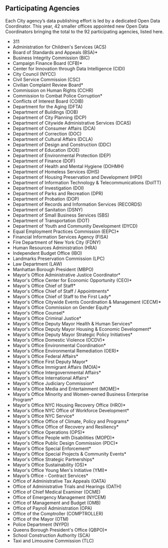## Participating Agencies

Each City agency’s data publishing effort is led by a dedicated Open Data Coordinator. This year, 42 smaller offices appointed new Open Data Coordinators bringing the total to the 92 participating agencies, listed here.

- 311
- Administration for Children's Services (ACS)
- Board of Standards and Appeals (BSA)*
- Business Integrity Commission (BIC)
- Campaign Finance Board (CFB)*
- Center for Innovation through Data Intelligence (CIDI)
- City Council (NYCC)
- Civil Service Commission (CSC)
- Civilian Complaint Review Board*
- Commission on Human Rights (CCHR)
- Commission to Combat Police Corruption*
- Conflicts of Interest Board (COIB)
- Department for the Aging (DFTA)
- Department of Buildings (DOB)
- Department of City Planning (DCP)
- Department of Citywide Administrative Services (DCAS)
- Department of Consumer Affairs (DCA)
- Department of Correction (DOC)
- Department of Cultural Affairs (DCLA)
- Department of Design and Construction (DDC)
- Department of Education (DOE)
- Department of Environmental Protection (DEP)
- Department of Finance (DOF)
- Department of Health and Mental Hygiene (DOHMH)
- Department of Homeless Services (DHS)
- Department of Housing Preservation and Development (HPD)
- Department of Information Technology & Telecommunications (DoITT)
- Department of Investigation (DOI)
- Department of Parks and Recreation (DPR)
- Department of Probation (DOP)
- Department of Records and Information Services (RECORDS)
- Department of Sanitation (DSNY)
- Department of Small Business Services (SBS)
- Department of Transportation (DOT)
- Department of Youth and Community Development (DYCD)
- Equal Employment Practices Commission (EEPC)*
- Financial Information Services Agency (FISA)
- Fire Department of New York City (FDNY)
- Human Resources Administration (HRA)
- Independent Budget Office (IBO)
- Landmarks Preservation Commission (LPC)
- Law Department (LAW)
- Manhattan Borough President (MBPO)
- Mayor's Office Administrative Justice Coordinator*
- Mayor's Office Center for Economic Opportunity (CEO)*
- Mayor's Office Chief of Staff*
- Mayor's Office Chief of Staff / Appointments*
- Mayor's Office Chief of Staff to the First Lady*
- Mayor's Office Citywide Events Coordination & Management (CECM)*
- Mayor's Office Commission on Gender Equity*
- Mayor's Office Counsel*
- Mayor's Office Criminal Justice*
- Mayor's Office Deputy Mayor Health & Human Services*
- Mayor's Office Deputy Mayor Housing & Economic Development*
- Mayor's Office Deputy Mayor Strategic Policy Initiatives*
- Mayor's Office Domestic Violence (OCDV)*
- Mayor's Office Environmental Coordination*
- Mayor's Office Environmental Remediation (OER)*
- Mayor's Office Federal Affairs*
- Mayor's Office First Deputy Mayor*
- Mayor's Office Immigrant Affairs (MOIA)*
- Mayor's Office Intergovernmental Affairs*
- Mayor's Office International Affairs*
- Mayor's Office Judiciary Commission*
- Mayor's Office Media and Entertainment (MOME)*
- Mayor's Office Minority and Women-owned Business Enterprise Program*
- Mayor's Office NYC Housing Recovery Office (HRO)*
- Mayor's Office NYC Office of Workforce Development*
- Mayor's Office NYC Service*
- Mayor's Office Office of Climate, Policy and Programs*
- Mayor's Office Office of Recovery and Resiliency*
- Mayor's Office Operations (OPS)*
- Mayor's Office People with Disabilities (MOPD)*
- Mayor's Office Public Design Commission (PDC)*
- Mayor's Office Special Enforcement*
- Mayor's Office Special Projects & Community Events*
- Mayor's Office Strategic Partnerships*
- Mayor's Office Sustainability (OS)*
- Mayor's Office Young Men's Initiative (YMI)*
- Mayor’s Office - Contract Services*
- Office of Administrative Tax Appeals (OATA)
- Office of Administrative Trials and Hearings (OATH)
- Office of Chief Medical Examiner (OCME)
- Office of Emergency Management (NYCEM)
- Office of Management and Budget (OMB)
- Office of Payroll Administration (OPA)
- Office of the Comptroller (COMPTROLLER)
- Office of the Mayor (OTM)
- Police Department (NYPD)
- Queens Borough President's Office (QBPO)*
- School Construction Authority (SCA)
- Taxi and Limousine Commission (TLC)
